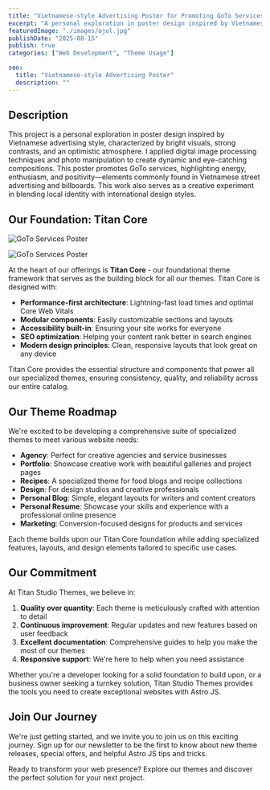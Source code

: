 ```yaml
---
title: "Vietnamese-style Advertising Poster for Promoting GoTo Services"
excerpt: "A personal exploration in poster design inspired by Vietnamese advertising style, characterized..."
featuredImage: "./images/ojol.jpg"
publishDate: "2025-08-15"
publish: true
categories: ["Web Development", "Theme Usage"]

seo:
  title: "Vietnamese-style Advertising Poster"
  description: ""
---
```


## Description

This project is a personal exploration in poster design inspired by Vietnamese advertising style, characterized by bright visuals, strong contrasts, and an optimistic atmosphere. I applied digital image processing techniques and photo manipulation to create dynamic and eye-catching compositions. This poster promotes GoTo services, highlighting energy, enthusiasm, and positivity—elements commonly found in Vietnamese street advertising and billboards. This work also serves as a creative experiment in blending local identity with international design styles.

## Our Foundation: Titan Core

![GoTo Services Poster](./images/ojk.jpg)

![GoTo Services Poster](./images/ojk2.jpg)

At the heart of our offerings is **Titan Core** - our foundational theme framework that serves as the building block for all our themes. Titan Core is designed with:

- **Performance-first architecture**: Lightning-fast load times and optimal Core Web Vitals
- **Modular components**: Easily customizable sections and layouts
- **Accessibility built-in**: Ensuring your site works for everyone
- **SEO optimization**: Helping your content rank better in search engines
- **Modern design principles**: Clean, responsive layouts that look great on any device

Titan Core provides the essential structure and components that power all our specialized themes, ensuring consistency, quality, and reliability across our entire catalog.

## Our Theme Roadmap

We're excited to be developing a comprehensive suite of specialized themes to meet various website needs:

- **Agency**: Perfect for creative agencies and service businesses
- **Portfolio**: Showcase creative work with beautiful galleries and project pages
- **Recipes**: A specialized theme for food blogs and recipe collections
- **Design**: For design studios and creative professionals
- **Personal Blog**: Simple, elegant layouts for writers and content creators
- **Personal Resume**: Showcase your skills and experience with a professional online presence
- **Marketing**: Conversion-focused designs for products and services

Each theme builds upon our Titan Core foundation while adding specialized features, layouts, and design elements tailored to specific use cases.

## Our Commitment

At Titan Studio Themes, we believe in:

1. **Quality over quantity**: Each theme is meticulously crafted with attention to detail
2. **Continuous improvement**: Regular updates and new features based on user feedback
3. **Excellent documentation**: Comprehensive guides to help you make the most of our themes
4. **Responsive support**: We're here to help when you need assistance

Whether you're a developer looking for a solid foundation to build upon, or a business owner seeking a turnkey solution, Titan Studio Themes provides the tools you need to create exceptional websites with Astro JS.

## Join Our Journey

We're just getting started, and we invite you to join us on this exciting journey. Sign up for our newsletter to be the first to know about new theme releases, special offers, and helpful Astro JS tips and tricks.

Ready to transform your web presence? Explore our themes and discover the perfect solution for your next project. 